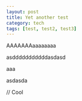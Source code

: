 ```yaml
--- 
layout: post
title: Yet another test
category: tech
tags: [test, test2, test3]
---
```

AAAAAAAaaaaaaaa


asdddddddddddasdasd

aaa

asdasda

// Cool
